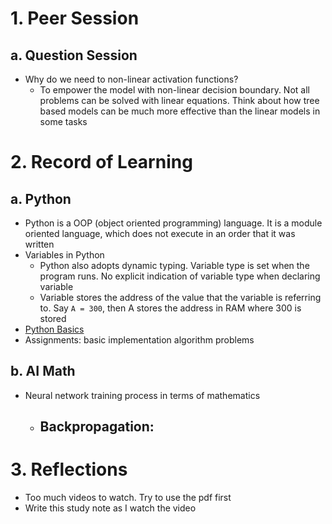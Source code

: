 # 1. Peer Session
## a. Question Session
- Why do we need to non-linear activation functions?
   * To empower the model with non-linear decision boundary. Not all problems can be solved with linear equations. Think about how tree based models can be much more effective than the linear models in some tasks

# 2. Record of Learning
## a. Python
- Python is a OOP (object oriented programming) language. It is a module oriented language, which does not execute in an order that it was written 
- Variables in Python
    * Python also adopts dynamic typing. Variable type is set when the program runs. No explicit indication of variable type when declaring variable
    * Variable stores the address of the value that the variable is referring to. Say ``` A = 300 ```, then A stores the address in RAM where 300 is stored
- [Python Basics](https://github.com/hyeong01/AI-boostcamp/blob/main/U-stage/Python/printing%20format%2C%20string%20manipulation%2C%20function%2C%20data%20structure%2C%20Pythonic%20Code.md)
- Assignments: basic implementation algorithm problems
## b. AI Math
- Neural network training process in terms of mathematics
  * Backpropagation:
    - 

# 3. Reflections
- Too much videos to watch. Try to use the pdf first
- Write this study note as I watch the video
